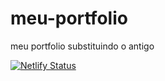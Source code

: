 # meu-portfolio
 meu portfolio substituindo o antigo

[![Netlify Status](https://api.netlify.com/api/v1/badges/6edc39e6-e993-483d-9eb7-6d39704dcc11/deploy-status)](https://app.netlify.com/sites/gean-dev-portifolio/deploys)